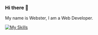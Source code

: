 ### Hi there 👋

<p align="left">My name is Webster, I am a Web Developer.</p>


[![My Skills](https://skillicons.dev/icons?i=react,js,html,css,astro)](https://skillicons.dev)
